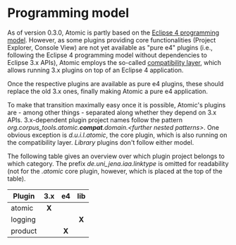 Programming model
=================

As of version 0.3.0, Atomic is partly based on the [Eclipse 4 programming model](https://wiki.eclipse.org/Eclipse4/RCP). However, as some plugins providing core functionalities (Project Explorer, Console View) are not yet available as "pure e4" plugins (i.e., following the Eclipse 4 programming model without dependencies to Eclipse 3.x APIs), Atomic employs the so-called [compatibility layer](http://www.eclipse.org/community/eclipse_newsletter/2013/february/article3.php#compatibiliylayer_overview), which allows running 3.x plugins on top of an Eclipse 4 application.

Once the respective plugins are available as pure e4 plugins, these should replace the old 3.x ones, finally making Atomic a pure e4 application.

To make that transition maximally easy once it is possible, Atomic's plugins are - among other things - separated along whether they depend on 3.x APIs. 3.x-dependent plugin project names follow the pattern <i>org.corpus_tools.atomic.<b>compat</b>.domain.\<further nested patterns\></i>. One obvious exception is *d.u.i.l.atomic*, the core plugin, which is also running on the compatibility layer. *Library* plugins don't follow either model.

The following table gives an overview over which plugin project belongs to which category. The prefix *de.uni_jena.iaa.linktype* is omitted for readability (not for the *.atomic* core plugin, however, which is placed at the top of the table).

| Plugin | 3.x | e4 | lib |
|---|:---:|:---:|:---:|
| atomic | **X** | | |
| logging | | | **X** |
| product | | **X** | |